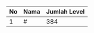 | No | Nama            | Jumlah Level |
|----|-----------------|--------------|
| 1  | #    |    384        |
